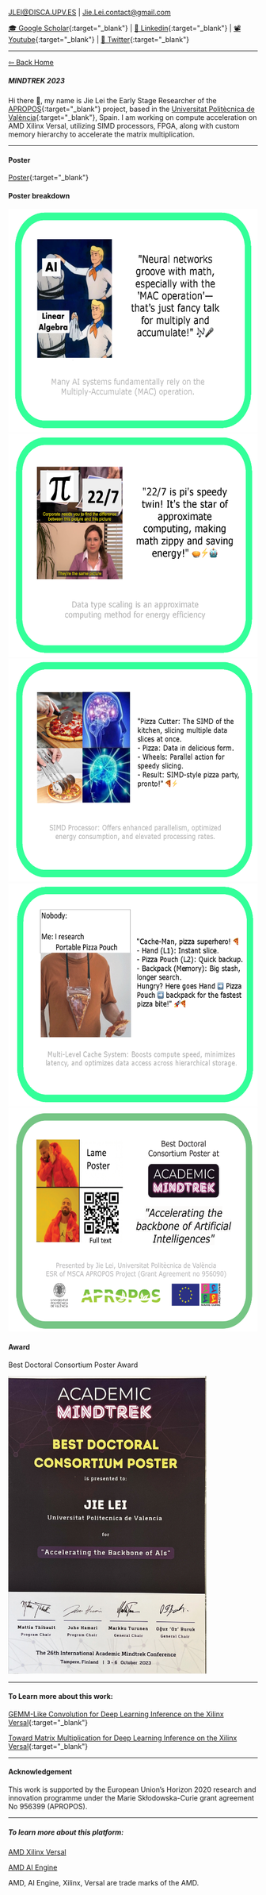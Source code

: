 JLEI@DISCA.UPV.ES | Jie.Lei.contact@gmail.com 
 
 [🎓 Google Scholar](https://scholar.google.com/citations?user=g0nZZiMAAAAJ&hl=en&oi=ao){:target="_blank"} 
| [💼 Linkedin](https://www.linkedin.com/in/jie-l-142889139/){:target="_blank"} 
| [📽 Youtube](https://www.youtube.com/channel/UCbG3LTzpZPVncPePOpqxW9w){:target="_blank"}    |   [🐧 Twitter](https://twitter.com/That_JieLei){:target="_blank"}

---

[⇦ Back Home](https://jiegh.github.io/about/)

##### **MINDTREK 2023**

Hi there 👋, my name is Jie Lei the Early Stage Researcher of the [APROPOS](https://www.apropos-itn.eu/){:target="_blank"} project, based in the [Universitat Politècnica de València](https://www.upv.es/){:target="_blank"}, Spain. I am working on compute acceleration on AMD Xilinx Versal, utilizing SIMD processors, FPGA, along with custom memory hierarchy to accelerate the matrix multiplication. 

---

#### Poster

[Poster](Mindtrek2023_poster_DC.pdf){:target="_blank"}


#### Poster breakdown

<img src="mindtrek_poster_breakDown_Page_1.png
" alt="Award" width="600" height="450">
<img src="mindtrek_poster_breakDown_Page_2.png
" alt="Award" width="600" height="450">
<img src="mindtrek_poster_breakDown_Page_3.png
" alt="Award" width="600" height="450">
<img src="mindtrek_poster_breakDown_Page_4.png
" alt="Award" width="600" height="450">
<img src="mindtrek_poster_breakDown_Page_5.png
" alt="Award" width="600" height="450">


#### Award

Best Doctoral Consortium Poster Award

<img src="Award_mindtrek_bestPapser.jpg" alt="Award" width="400" height="600">

---
#### To Learn more about this work:

[GEMM-Like Convolution for Deep Learning Inference on the Xilinx Versal](https://zenodo.org/record/8309224){:target="_blank"}

[Toward Matrix Multiplication for Deep Learning Inference on the Xilinx Versal](https://zenodo.org/record/8009676){:target="_blank"}

---

#### Acknowledgement

This work is supported by the European Union’s Horizon 2020 research and innovation programme under the Marie Skłodowska-Curie grant agreement No 956399 (APROPOS).

---

##### To learn more about this platform:

[AMD Xilinx Versal](https://docs.xilinx.com/v/u/en-US/wp505-versal-acap)

[AMD AI Engine](https://docs.xilinx.com/v/u/en-US/wp506-ai-engine)

AMD, AI Engine, Xilinx, Versal are trade marks of the AMD.

